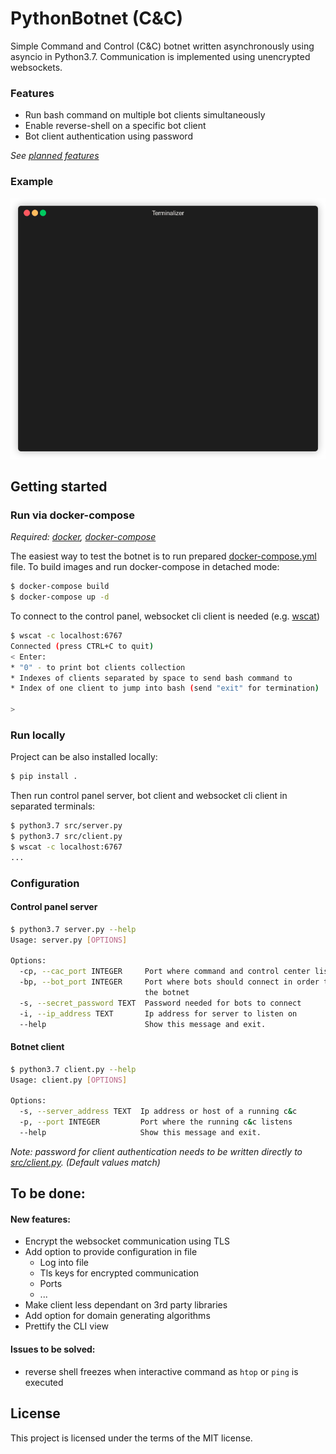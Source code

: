 # PythonBotnet (C&C)

Simple Command and Control (C&C) botnet written asynchronously using asyncio
in Python3.7. Communication is implemented using unencrypted websockets.

### Features

* Run bash command on multiple bot clients simultaneously
* Enable reverse-shell on a specific bot client
* Bot client authentication using password

*See [planned features](#to-be-done)*

### Example

![](demo/demo-v1.gif)

## Getting started

### Run via docker-compose

*Required: [docker](https://www.docker.com/), [docker-compose](https://docs.docker.com/compose/)*


The easiest way to test the botnet is to run prepared 
[docker-compose.yml](docker-compose.yml) file. To build images and run 
docker-compose in detached mode:
```bash
$ docker-compose build
$ docker-compose up -d
```

To connect to the control panel, websocket cli client is needed (e.g. 
[wscat](https://www.npmjs.com/package/wscat))
```bash
$ wscat -c localhost:6767
Connected (press CTRL+C to quit)
< Enter: 
* "0" - to print bot clients collection
* Indexes of clients separated by space to send bash command to
* Index of one client to jump into bash (send "exit" for termination)

>
```


### Run locally

Project can be also installed locally:
```bash
$ pip install . 
```

Then run control panel server, bot client and websocket cli client in separated 
 terminals:

```bash
$ python3.7 src/server.py
$ python3.7 src/client.py
$ wscat -c localhost:6767
...
```

### Configuration

#### Control panel server
```bash
$ python3.7 server.py --help
Usage: server.py [OPTIONS]

Options:
  -cp, --cac_port INTEGER     Port where command and control center listens
  -bp, --bot_port INTEGER     Port where bots should connect in order to join
                              the botnet
  -s, --secret_password TEXT  Password needed for bots to connect
  -i, --ip_address TEXT       Ip address for server to listen on
  --help                      Show this message and exit.
```

#### Botnet client
```bash
$ python3.7 client.py --help
Usage: client.py [OPTIONS]

Options:
  -s, --server_address TEXT  Ip address or host of a running c&c
  -p, --port INTEGER         Port where the running c&c listens
  --help                     Show this message and exit.
```
*Note: password for client authentication needs to be written directly to 
[src/client.py](src/client.py). (Default values match)*

## To be done:

#### New features:
* Encrypt the websocket communication using TLS
* Add option to provide configuration in file
    * Log into file
    * Tls keys for encrypted communication
    * Ports
    * ...
* Make client less dependant on 3rd party libraries 
* Add option for domain generating algorithms
* Prettify the CLI view

#### Issues to be solved:
* reverse shell freezes when interactive command as `htop` or `ping` is executed

## License
This project is licensed under the terms of the MIT license.
